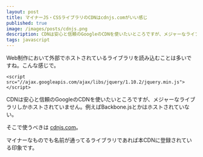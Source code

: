 ```yaml
---
layout: post
title: マイナーJS・CSSライブラリのCDNはcdnjs.comがいい感じ
published: true
image: /images/posts/cdnjs.png
description: CDNは安心と信頼のGoogleのCDNを使いたいところですが、メジャーなライブラリしかホストされていません。例えばBackbone.jsとかはホストされていない。そこで使うべきは cdnjs.com。
tags: javascript
---
```


Web制作において外部でホストされているライブラリを読み込むことは多いですね。こんな感じで。

    <script src="//ajax.googleapis.com/ajax/libs/jquery/1.10.2/jquery.min.js"></script>

CDNは安心と信頼のGoogleのCDNを使いたいところですが、メジャーなライブラリしかホストされていません。例えばBackbone.jsとかはホストされていない。

そこで使うべきは [cdnjs.com](http://cdnjs.com/)。

マイナーなものでも名前が通ってるライブラリであれば本CDNに登録されている印象です。

